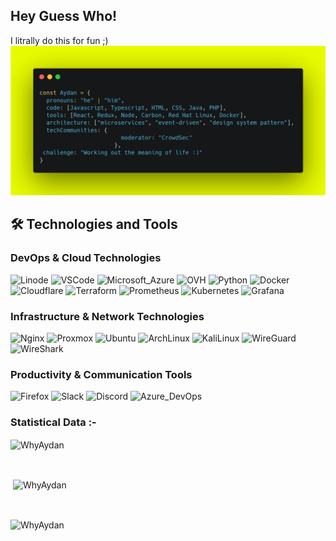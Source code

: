 ## Hey Guess Who!
I litrally do this for fun ;)
![AboutMe](https://github.com/WhyAydan/WhyAydan/blob/main/AboutMe.png?raw=true)

## 🛠️ Technologies and Tools
### DevOps & Cloud Technologies
<p>
  <img alt="Linode" src="https://img.shields.io/badge/-Linode-1CB35C?style=flat-square&&logo=linode&logoColor=white" />
  <img alt="VSCode" src="https://img.shields.io/badge/-VSCode-007ACC?style=flat-square&&logo=visual-studio-code&logoColor=white" />
  <img alt="Microsoft_Azure" src="https://img.shields.io/badge/-Microsoft_Azure-007ACC?style=flat-square&&logo=microsoft-azure&logoColor=white" />
  <img alt="OVH" src="https://img.shields.io/badge/-OVH_Cloud_Hosting-000E9C?style=flat-square&&logo=ovh&logoColor=white" />
  <img alt="Python" src="https://img.shields.io/badge/-Python-407EAF?style=flat-square&&logo=python&logoColor=white" /> 
  <img alt="Docker" src="https://img.shields.io/badge/-Docker-2496ED?style=flat-square&&logo=docker&logoColor=white" />
  <img alt="Cloudflare" src="https://img.shields.io/badge/-Cloudflare-F38020?style=flat-square&&logo=cloudflare&logoColor=white" />
  <img alt="Terraform" src="https://img.shields.io/badge/-Terraform-7B42BC?style=flat-square&&logo=terraform&logoColor=white" />
  <img alt="Prometheus" src="https://img.shields.io/badge/-Prometheus-E6522C?style=flat-square&&logo=prometheus&logoColor=white" />
  <img alt="Kubernetes" src="https://img.shields.io/badge/-Kubernetes-326CE5?style=flat-square&&logo=kubernetes&logoColor=white" />
  <img alt="Grafana" src="https://img.shields.io/badge/-Grafana-F46800?style=flat-square&&logo=grafana&logoColor=white" />
</p>

### Infrastructure & Network Technologies
<p>
  
  <img alt="Nginx" src="https://img.shields.io/badge/-Nginx-009639?style=flat-square&&logo=nginx&logoColor=white" />
  <img alt="Proxmox" src="https://img.shields.io/badge/-Proxmox-E57000?style=flat-square&&logo=proxmox&logoColor=white" /> 
  <img alt="Ubuntu" src="https://img.shields.io/badge/-Ubuntu-E95420?style=flat-square&&logo=ubuntu&logoColor=white" /> 
  <img alt="ArchLinux" src="https://img.shields.io/badge/-Arch_Linux-1793D1?style=flat-square&&logo=arch-linux&logoColor=white" />
  <img alt="KaliLinux" src="https://img.shields.io/badge/-Kali_Linux-557C94?style=flat-square&&logo=kali-linux&logoColor=white" />
  <img alt="WireGuard" src="https://img.shields.io/badge/-WireGuard-88171A?style=flat-square&&logo=wireguard&logoColor=white" /> 
  <img alt="WireShark" src="https://img.shields.io/badge/-WireShark-1679A7?style=flat-square&&logo=wireshark&logoColor=white" /> 
</p>

### Productivity & Communication Tools
<p>
  <img alt="Firefox" src="https://img.shields.io/badge/-Firefox-FB542B?style=flat-square&&logo=firefox&logoColor=white" /> 
  <img alt="Slack" src="https://img.shields.io/badge/-Slack-4A154B?style=flat-square&&logo=slack&logoColor=white" /> 
  <img alt="Discord" src="https://img.shields.io/badge/-Discord-5865F2?style=flat-square&&logo=discord&logoColor=white" />
  <img alt="Azure_DevOps" src="https://img.shields.io/badge/-Azure_DevOps-007ACC?style=flat-square&&logo=azure-devops&logoColor=white" />
</p>


<h3>Statistical Data :-</h3>
<p><img align="center"
    src="https://github-readme-stats.vercel.app/api/top-langs?username=WhyAydan&show_icons=true&locale=en&bg_color=0d1117&text_color=ffffff&layout=compact"
    alt="WhyAydan" 
    bg_color=#808080/></p>

<br>

<p>&nbsp;<img align="center" src="https://github-readme-stats.vercel.app/api?username=WhyAydan&show_icons=true&locale=en&bg_color=0d1117&text_color=ffffff&repo=convoychat"
    alt="WhyAydan" /></p>

<br>

<p><img align="center" src="https://github-readme-streak-stats.herokuapp.com/?user=WhyAydan&theme=dark&background=0d1117&date_format=M%20j%5B%2C%20Y%5D" alt="WhyAydan" /></p>

